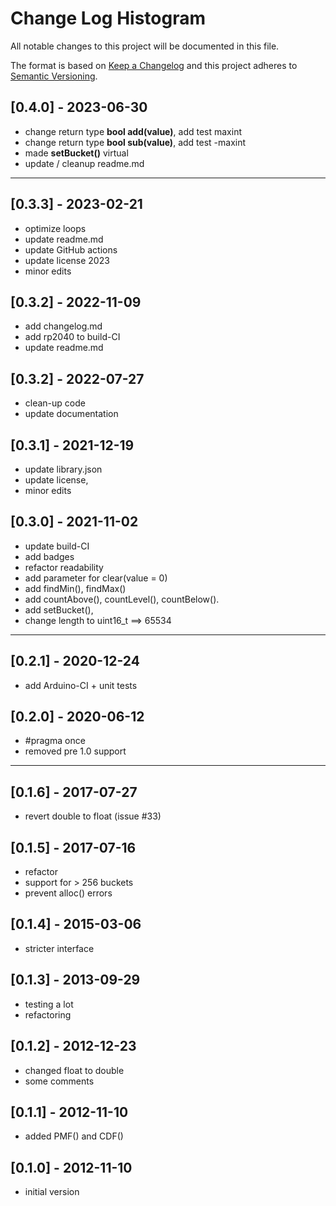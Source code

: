 # Change Log Histogram

All notable changes to this project will be documented in this file.

The format is based on [Keep a Changelog](http://keepachangelog.com/)
and this project adheres to [Semantic Versioning](http://semver.org/).


## [0.4.0] - 2023-06-30
- change return type **bool add(value)**, add test maxint
- change return type **bool sub(value)**, add test -maxint
- made **setBucket()** virtual
- update / cleanup readme.md

----

## [0.3.3] - 2023-02-21
- optimize loops
- update readme.md
- update GitHub actions
- update license 2023
- minor edits

## [0.3.2] - 2022-11-09
- add changelog.md
- add rp2040 to build-CI
- update readme.md

## [0.3.2] - 2022-07-27
- clean-up code
- update documentation

## [0.3.1] - 2021-12-19
- update library.json
- update license,
- minor edits

## [0.3.0] - 2021-11-02
- update build-CI
- add badges
- refactor readability
- add parameter for clear(value = 0)
- add findMin(), findMax()
- add countAbove(), countLevel(), countBelow().
- add setBucket(),
- change length to uint16_t ==> 65534

----

## [0.2.1] - 2020-12-24
- add Arduino-CI + unit tests

## [0.2.0] - 2020-06-12
- #pragma once
- removed pre 1.0 support

----

## [0.1.6] - 2017-07-27
- revert double to float (issue #33)

## [0.1.5] - 2017-07-16
- refactor
- support for > 256 buckets
- prevent alloc() errors

## [0.1.4] - 2015-03-06
- stricter interface

## [0.1.3] - 2013-09-29
- testing a lot
- refactoring

## [0.1.2] - 2012-12-23
- changed float to double
- some comments

## [0.1.1] - 2012-11-10
- added PMF() and CDF()

## [0.1.0] - 2012-11-10
- initial version

